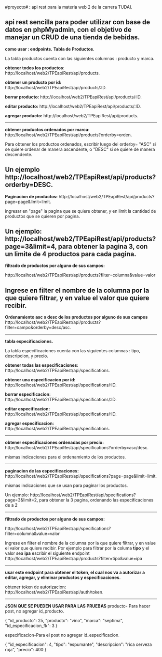 #proyecto# : api rest para la materia web 2 de la carrera TUDAI.

api rest sencilla para poder utilizar con base de datos en phpMyadmin, con el objetivo de manejar un CRUD de una tienda de bebidas.
------------------------------------------------------------------------------------------
**como usar : endpoints.**
**Tabla de Productos.**

La tabla productos cuenta con las siguientes columnas : producto y marca.

**obtener todos los productos:** http://localhost/web2/TPEapiRest/api/products.

**obtener un producto por id:** http://localhost/web2/TPEapiRest/api/products/:ID.

**borrar producto:** http://localhost/web2/TPEapiRest/api/products/:ID.

**editar producto:** http://localhost/web2/TPEapiRest/api/products/:ID.

**agregar producto:** http://localhost/web2/TPEapiRest/api/products.

------------------------------------------------------------------------------------------
**obtener productos ordenados por marca:** http://localhost/web2/TPEapiRest/api/products?orderby=orden.

Para obtener los productos ordenados, escribir luego del orderby= "ASC" si se quiere ordenar de manera ascendente, o "DESC" si se quiere de manera descendente. 

Un ejemplo http://localhost/web2/TPEapiRest/api/products?orderby=DESC.
------------------------------------------------------------------------------------------
**Paginacion de productos:**  http://localhost/web2/TPEapiRest/api/products?page=page&limit=limit.

ingresar en "page" la pagina que se quiere obtener, y en limit la cantidad de productos que se quieren por pagina.

Un ejemplo:  http://localhost/web2/TPEapiRest/api/products?page=3&limit=4, para obtener la pagina 3, con un limite de 4 productos para cada pagina.
-----------------------------------------------------------------------------------------
**filtrado de productos por alguno de sus campos:**

http://localhost/web2/TPEapiRest/api/products?filter=columna&value=valor

Ingrese en filter el nombre de la columna por la que quiere filtrar, y en value el valor que quiere recibir.
------------------------------------------------------------------------------------------
**Ordenamiento asc o desc de los productos por alguno de sus campos**
http://localhost/web2/TPEapiRest/api/products?filter=campo&orderby=desc/asc.

------------------------------------------------------------------------------------------
**tabla especificaciones.**

La tabla especificaciones cuenta con las siguientes columnas : tipo, descripcion, y precio.

**obtener todas las especificaciones:** http://localhost/web2/TPEapiRest/api/specifications.

**obtener una especificacion por id:** http://localhost/web2/TPEapiRest/api/specifications/:ID.

**borrar especificacion:** http://localhost/web2/TPEapiRest/api/specifications/:ID.

**editar especificacion:** http://localhost/web2/TPEapiRest/api/specifications/:ID.

**agregar especificacion:** http://localhost/web2/TPEapiRest/api/specifications.

----------------------------------------------------------------------------------------
**obtener especificaciones ordenadas por precio:** http://localhost/web2/TPEapiRest/api/specifications?orderby=asc/desc.

mismas indicaciones para el ordenamiento de los productos.

------------------------------------------------------------------------------------------
**paginacion de las especificaciones:**  http://localhost/web2/TPEapiRest/api/specifications?page=page&limit=limit.

mismas indicaciones que se usan para paginar los productos.

Un ejemplo: http://localhost/web2/TPEapiRest/api/specifications?page=3&limit=2, para obtener la 3 pagina, ordenando las especificaciones de a 2

-----------------------------------------------------------------------------------------

**filtrado de productos por alguno de sus campos:**

http://localhost/web2/TPEapiRest/api/specifications?filter=columna&value=valor

Ingrese en filter el nombre de la columna por la que quiere filtrar, y en value el valor que quiere recibir.
Por ejemplo para filtrar por la columa **tipo** y el valor sea **ipa** escribir el siguiente endpoint http://localhost/web2/TPEapiRest/api/products?filter=tipo&value=ipa


-----------------------------------------------------------------------------------------

**usar este endpoint para obtener el token, el cual nos va a autorizar a editar, agregar, y eliminar productos y especificaciones.**

obtener token de autorizacion:   http://localhost/web2/TPEapiRest/api/auth/token.

----------------------------------------------------------------------------

**JSON QUE SE PUEDEN USAR PARA LAS PRUEBAS**
producto- Para hacer post, no agregar id_producto.

{
    "id_producto": 25,
    "producto": "vino",
    "marca": "septima",
    "id_especificacion_fk": 3
}


especificacion-Para el post no agregar id_especificacion.



{
    "id_especificacion": 4,
    "tipo": "espumante",
    "descripcion": "rica cerveza roja",
    "precio": 400
}
